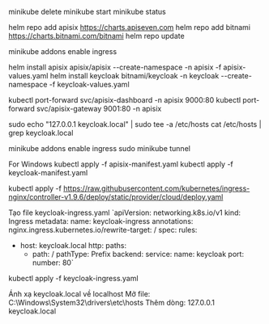 minikube delete
minikube start
minikube status

helm repo add apisix https://charts.apiseven.com
helm repo add bitnami https://charts.bitnami.com/bitnami
helm repo update

minikube addons enable ingress

helm install apisix apisix/apisix --create-namespace -n apisix -f apisix-values.yaml
helm install keycloak bitnami/keycloak -n keycloak --create-namespace -f keycloak-values.yaml

kubectl port-forward svc/apisix-dashboard -n apisix 9000:80
kubectl port-forward svc/apisix-gateway 9001:80 -n apisix

sudo echo "127.0.0.1 keycloak.local" | sudo tee -a /etc/hosts
cat /etc/hosts | grep keycloak.local

minikube addons enable ingress
sudo minikube tunnel

[//]: # (kubectl port-forward svc/keycloak 8080:80 -n keycloak)

For Windows
kubectl apply -f apisix-manifest.yaml
kubectl apply -f keycloak-manifest.yaml

kubectl apply -f https://raw.githubusercontent.com/kubernetes/ingress-nginx/controller-v1.9.6/deploy/static/provider/cloud/deploy.yaml

Tạo file keycloak-ingress.yaml
`apiVersion: networking.k8s.io/v1
kind: Ingress
metadata:
name: keycloak-ingress
annotations:
nginx.ingress.kubernetes.io/rewrite-target: /
spec:
rules:
- host: keycloak.local
  http:
  paths:
    - path: /
      pathType: Prefix
      backend:
      service:
      name: keycloak
      port:
      number: 80`

kubectl apply -f keycloak-ingress.yaml

Ánh xạ keycloak.local về localhost
Mở file:
C:\Windows\System32\drivers\etc\hosts
Thêm dòng:
127.0.0.1 keycloak.local



